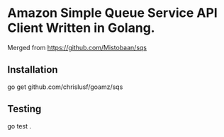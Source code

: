 Amazon Simple Queue Service API Client Written in Golang.
=========================================================

Merged from https://github.com/Mistobaan/sqs

Installation
------------

   go get github.com/chrislusf/goamz/sqs


Testing
-------

   go test .
